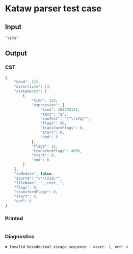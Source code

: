 # Kataw parser test case

## Input

`````js
"\x2q"
`````

## Output

### CST

```javascript
{
    "kind": 122,
    "directives": [],
    "statements": [
        {
            "kind": 120,
            "expression": {
                "kind": 201392131,
                "text": "q",
                "rawText": "\"\\x2q\"",
                "flags": 96,
                "transformFlags": 0,
                "start": 0,
                "end": 6
            },
            "flags": 16,
            "transformFlags": 4096,
            "start": 0,
            "end": 6
        }
    ],
    "isModule": false,
    "source": "\"\\x2q\"",
    "fileName": "__root__",
    "flags": 0,
    "transformFlags": 0,
    "start": 0,
    "end": 6
}
```

### Printed

```javascript

```

### Diagnostics

```javascript
✖ Invalid hexadecimal escape sequence - start: 1, end: 4

```

